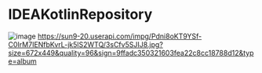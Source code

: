 # IDEAKotlinRepository
![image](https://user-images.githubusercontent.com/89976364/203071144-05917b3c-0168-4fda-93c6-45c02a31421e.png)
https://sun9-20.userapi.com/impg/Pdni8oKT9YSf-C0IrM7IENfbKvrL-jk5lS2WTQ/3sCfv5SJIJ8.jpg?size=672x449&quality=96&sign=9ffadc350321603fea22c8cc18788d12&type=album
